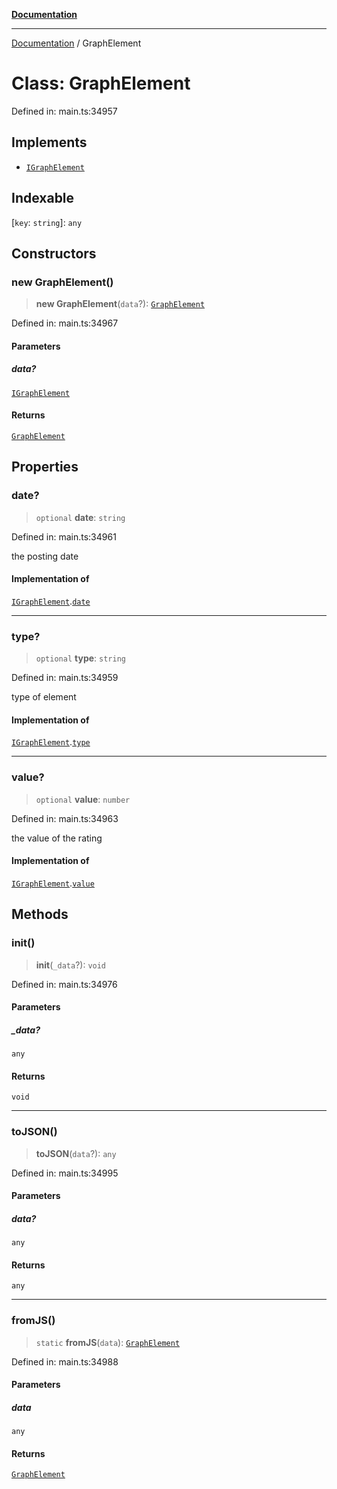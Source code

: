 [**Documentation**](../README.md)

***

[Documentation](../README.md) / GraphElement

# Class: GraphElement

Defined in: main.ts:34957

## Implements

- [`IGraphElement`](../interfaces/IGraphElement.md)

## Indexable

\[`key`: `string`\]: `any`

## Constructors

### new GraphElement()

> **new GraphElement**(`data`?): [`GraphElement`](GraphElement.md)

Defined in: main.ts:34967

#### Parameters

##### data?

[`IGraphElement`](../interfaces/IGraphElement.md)

#### Returns

[`GraphElement`](GraphElement.md)

## Properties

### date?

> `optional` **date**: `string`

Defined in: main.ts:34961

the posting date

#### Implementation of

[`IGraphElement`](../interfaces/IGraphElement.md).[`date`](../interfaces/IGraphElement.md#date)

***

### type?

> `optional` **type**: `string`

Defined in: main.ts:34959

type of element

#### Implementation of

[`IGraphElement`](../interfaces/IGraphElement.md).[`type`](../interfaces/IGraphElement.md#type)

***

### value?

> `optional` **value**: `number`

Defined in: main.ts:34963

the value of the rating

#### Implementation of

[`IGraphElement`](../interfaces/IGraphElement.md).[`value`](../interfaces/IGraphElement.md#value)

## Methods

### init()

> **init**(`_data`?): `void`

Defined in: main.ts:34976

#### Parameters

##### \_data?

`any`

#### Returns

`void`

***

### toJSON()

> **toJSON**(`data`?): `any`

Defined in: main.ts:34995

#### Parameters

##### data?

`any`

#### Returns

`any`

***

### fromJS()

> `static` **fromJS**(`data`): [`GraphElement`](GraphElement.md)

Defined in: main.ts:34988

#### Parameters

##### data

`any`

#### Returns

[`GraphElement`](GraphElement.md)
